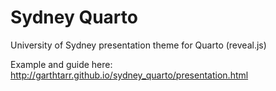 # Sydney Quarto
 
University of Sydney presentation theme for Quarto (reveal.js)

Example and guide here: http://garthtarr.github.io/sydney_quarto/presentation.html
